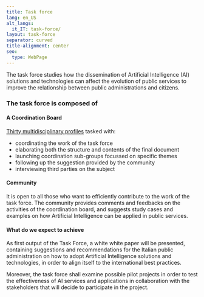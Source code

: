 ```yaml
---
title: Task force
lang: en_US
alt_langs:
  it_IT: task-force/
layout: task-force
separator: curved
title-alignment: center
seo:
  type: WebPage
---
```

The task force studies how the dissemination of Artificial Intelligence (AI) solutions and technologies can affect the evolution of public services to improve the relationship between public administrations and citizens.

### The task force is composed of

#### A Coordination Board

[Thirty multidisciplinary profiles](#coordination-board) tasked with:

- coordinating the work of the task force
- elaborating both the structure and contents of the final document
- launching coordination sub-groups focussed on specific themes
- following up the suggestion provided by the community
- interviewing third parties on the subject

#### Community

It is open to all those who want to efficiently contribute to the work of the task force. The community provides comments and feedbacks on the activities of the coordination board, and suggests study cases and examples on how Artificial Intelligence can be applied in public services.

#### What do we expect to achieve

As first output of the Task Force, a white white paper will be presented, containing suggestions and recommendations for the Italian public administration on how to adopt Artificial Intelligence solutions and technologies, in order to align itself to the international best practices.

Moreover, the task force shall examine possible pilot projects in order to test the effectiveness of AI services and applications in collaboration with the stakeholders that will decide to participate in the project.

